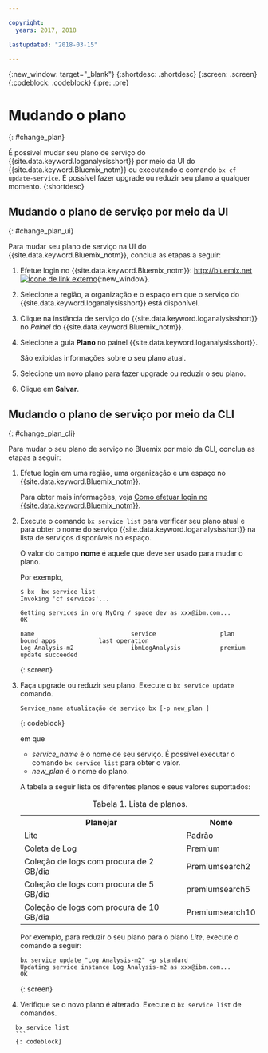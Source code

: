 ```yaml
---

copyright:
  years: 2017, 2018

lastupdated: "2018-03-15"

---
```



{:new_window: target="_blank"}
{:shortdesc: .shortdesc}
{:screen: .screen}
{:codeblock: .codeblock}
{:pre: .pre}


# Mudando o plano
{: #change_plan}

É possível mudar seu plano de serviço do {{site.data.keyword.loganalysisshort}} por meio da UI do {{site.data.keyword.Bluemix_notm}} ou executando o comando `bx cf update-service`. É possível fazer upgrade ou reduzir seu plano a qualquer momento.
{:shortdesc}

## Mudando o plano de serviço por meio da UI
{: #change_plan_ui}

Para mudar seu plano de serviço na UI do {{site.data.keyword.Bluemix_notm}}, conclua as etapas a seguir:

1. Efetue login no {{site.data.keyword.Bluemix_notm}}: [http://bluemix.net ![Ícone de link externo](../../../icons/launch-glyph.svg "Ícone de link externo")](http://bluemix.net){:new_window}. 

2. Selecione a região, a organização e o espaço em que o serviço do {{site.data.keyword.loganalysisshort}} está disponível.  

3. Clique na instância de serviço do {{site.data.keyword.loganalysisshort}} no *Painel* do {{site.data.keyword.Bluemix_notm}}. 
    
4. Selecione a guia **Plano** no painel {{site.data.keyword.loganalysisshort}}.

    São exibidas informações sobre o seu plano atual.
	
5. Selecione um novo plano para fazer upgrade ou reduzir o seu plano. 

6. Clique em **Salvar**.




## Mudando o plano de serviço por meio da CLI
{: #change_plan_cli}

Para mudar o seu plano de serviço no Bluemix por meio da CLI, conclua as etapas a seguir:

1. Efetue login em uma região, uma organização e um espaço no {{site.data.keyword.Bluemix_notm}}. 

    Para obter mais informações, veja [Como efetuar login no {{site.data.keyword.Bluemix_notm}}](/docs/services/CloudLogAnalysis/qa/cli_qa.html#login).
	
2. Execute o comando `bx service list` para verificar seu plano atual e para obter o nome do serviço {{site.data.keyword.loganalysisshort}} na lista de serviços disponíveis no espaço. 

    O valor do campo **nome** é aquele que deve ser usado para mudar o plano. 

    Por
exemplo,
	
	```
	$ bx  bx service list
    Invoking 'cf services'...

    Getting services in org MyOrg / space dev as xxx@ibm.com...
    OK

    name                           service                  plan             bound apps            last operation
    Log Analysis-m2                ibmLogAnalysis           premium                                update succeeded
    ```
	{: screen}
    
3. Faça upgrade ou reduzir seu plano. Execute o `bx service update` comando.
    
	```
	Service_name atualização de serviço bx [-p new_plan ]
	```
	{: codeblock}
	
	em que 
	
	* *service_name* é o nome de seu serviço. É possível executar o comando `bx service list` para obter o valor.
	* *new_plan* é o nome do plano.
	
	A tabela a seguir lista os diferentes planos e seus valores suportados:
	
	<table>
	  <caption>Tabela 1.  Lista de planos.</caption>
	  <tr>
	    <th>Planejar</th>
	    <th>Nome</th>
	  </tr>
	  <tr>
	    <td>Lite</td>
	    <td>Padrão</td>
	  </tr>
	  <tr>
	    <td>Coleta de Log</td>
	    <td>Premium</td>
	  </tr>
	  <tr>
	    <td>Coleção de logs com procura de 2 GB/dia</td>
	    <td>Premiumsearch2</td>
	  </tr>
	  <tr>
	    <td>Coleção de logs com procura de 5 GB/dia</td>
	    <td>premiumsearch5</td>
	  </tr>
	  <tr>
	    <td>Coleção de logs com procura de 10 GB/dia</td>
	    <td>Premiumsearch10</td>
	  </tr>
	</table>
	
	Por exemplo, para reduzir o seu plano para o plano *Lite*, execute o comando a seguir:
	
	```
	bx service update "Log Analysis-m2" -p standard
    Updating service instance Log Analysis-m2 as xxx@ibm.com...
    OK
	```
	{: screen}

4. Verifique se o novo plano é alterado. Execute o `bx service list` de comandos.

  ```
	bx service list
	```
	{: codeblock}






